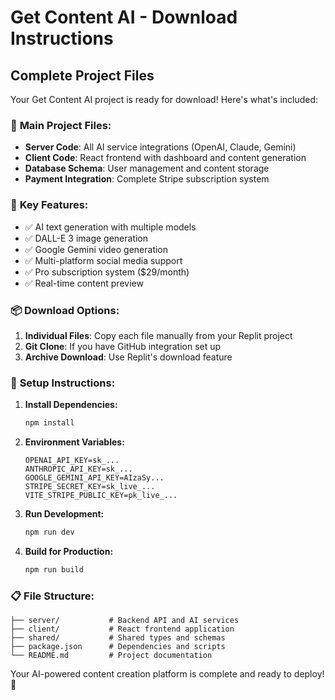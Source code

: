 # Get Content AI - Download Instructions

## Complete Project Files

Your Get Content AI project is ready for download! Here's what's included:

### 📁 **Main Project Files:**
- **Server Code**: All AI service integrations (OpenAI, Claude, Gemini)
- **Client Code**: React frontend with dashboard and content generation
- **Database Schema**: User management and content storage
- **Payment Integration**: Complete Stripe subscription system

### 🔧 **Key Features:**
- ✅ AI text generation with multiple models
- ✅ DALL-E 3 image generation
- ✅ Google Gemini video generation  
- ✅ Multi-platform social media support
- ✅ Pro subscription system ($29/month)
- ✅ Real-time content preview

### 📦 **Download Options:**

1. **Individual Files**: Copy each file manually from your Replit project
2. **Git Clone**: If you have GitHub integration set up
3. **Archive Download**: Use Replit's download feature

### 🚀 **Setup Instructions:**

1. **Install Dependencies:**
   ```bash
   npm install
   ```

2. **Environment Variables:**
   ```env
   OPENAI_API_KEY=sk_...
   ANTHROPIC_API_KEY=sk_...
   GOOGLE_GEMINI_API_KEY=AIzaSy...
   STRIPE_SECRET_KEY=sk_live_...
   VITE_STRIPE_PUBLIC_KEY=pk_live_...
   ```

3. **Run Development:**
   ```bash
   npm run dev
   ```

4. **Build for Production:**
   ```bash
   npm run build
   ```

### 📋 **File Structure:**
```
├── server/           # Backend API and AI services
├── client/           # React frontend application  
├── shared/           # Shared types and schemas
├── package.json      # Dependencies and scripts
└── README.md         # Project documentation
```

Your AI-powered content creation platform is complete and ready to deploy! 🎉